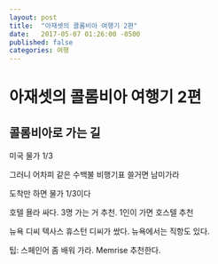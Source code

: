 ```yaml
---
layout: post
title:  "아재셋의 콜롬비아 여행기 2편"
date:   2017-05-07 01:26:00 -0500
published: false
categories: 여행
---
```


# 아재셋의 콜롬비아 여행기 2편

## 콜롬비아로 가는 길

미국 물가 1/3

그러니 어차피 같은 수백불 비행기표 쓸거면 남미가라

도착만 하면 물가 1/3이다

호텔 욜라 싸다. 3명 가는 거 추천. 1인이 가면 호스텔 추천

뉴욕 디씨 텍사스 휴스턴 디씨가 쌌다. 뉴욕에서는 직항도 있다.

팁: 스페인어 좀 배워 가라. Memrise 추천한다.


